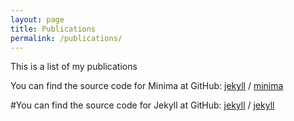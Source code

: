 ```yaml
---
layout: page
title: Publications
permalink: /publications/
---
```


This is a list of my publications

You can find the source code for Minima at GitHub:
[jekyll][jekyll-organization] /
[minima](https://github.com/jekyll/minima)

#You can find the source code for Jekyll at GitHub:
[jekyll][jekyll-organization] /
[jekyll](https://github.com/jekyll/jekyll)


[jekyll-organization]: https://github.com/jekyll
